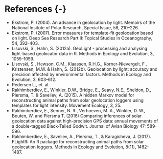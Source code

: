
# References {-}


* Ekstrom, P. (2004). An advance in geolocation by light. Memoirs of the National Insitute of Polar Research, Special Issue, 58, 210–226.<a id="ekstrom_2004"></a>
* Ekstrom, P. (2007). Error measures for template-fit geolocation based on light. Deep Sea Research Part II: Topical Studies in Oceanography, 54, 392–403.<a id="ekstrom_2007"></a>
* Lisovski, S., Hahn, S. (2012a). GeoLight - processing and analysing light-based geolocator data in R. Methods in Ecology and Evolution, 3, 1055–1059.<a id="lisovski_2012b"></a>
* Lisovski, S., Hewson, C.M., Klaassen, R.H.G., Korner-Nievergelt, F., Kristensen, M.W. & Hahn, S. (2012b). Geolocation by light: accuracy and precision affected by environmental factors. Methods in Ecology and Evolution, 3, 603–612.<a id="lisovski_2012a"></a>
* Pedersen L., et. al. <a id="pedersen_et_al"></a>
* Rakhimberdiev, E., Winkler, D.W., Bridge, E., Seavy, N.E., Sheldon, D., Piersma, T. & Saveliev, A. (2015). A hidden Markov model for reconstructing animal paths from solar geolocation loggers using templates for light intensity. Movement Ecology, 3, 25.<a id="rakhimberdiev_movecol_2015"></a>
* Rakhimberdiev, E., Senner, N. R., Verhoeven, M. A., Winkler, D. W., Bouten, W. and Piersma T. (2016) Comparing inferences of solar geolocation data against high-precision GPS data: annual movements of a double-tagged Black-Tailed Godwit. Journal of Avian Biology 47: 589-596.<a id="rakhimberdiev_jab_2016"></a>
* Rakhimberdiev, E., Saveliev, A., Piersma, T., & Karagicheva, J. (2017). FLightR: An R package for reconstructing animal paths from solar geolocation loggers. Methods in Ecology and Evolution, 8(11), 1482-1487.<a id="rakhimberdiev_mee_2017"></a>
                
